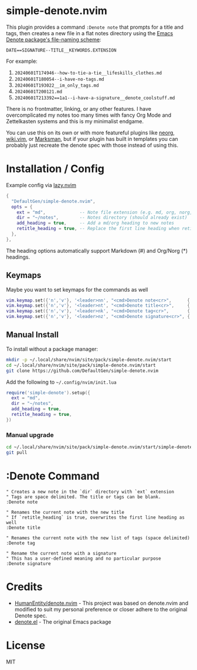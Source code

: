 # simple-denote.nvim

This plugin provides a command `:Denote note` that prompts for a title and tags, then creates a new file in a flat notes directory using the [Emacs Denote package's file-naming scheme](https://protesilaos.com/emacs/denote#h:4e9c7512-84dc-4dfb-9fa9-e15d51178e5d):

`DATE==SIGNATURE--TITLE__KEYWORDS.EXTENSION`

For example:
1. `20240601T174946--how-to-tie-a-tie__lifeskills_clothes.md`
2. `20240601T180054--i-have-no-tags.md`
3. `20240601T193022__im_only_tags.md`
4. `20240601T200121.md`
5. `20240601T213392==1a1--i-have-a-signature__denote_coolstuff.md`

There is no frontmatter, linking, or any other features. I have overcomplicated my notes too many times with fancy Org Mode and Zettelkasten systems and this is my minimalist endgame.

You can use this on its own or with more featureful plugins like [neorg](https://github.com/nvim-neorg/neorg), [wiki.vim](https://github.com/lervag/wiki.vim), or [Marksman](https://github.com/artempyanykh/marksman), but if your plugin has built in templates you can probably just recreate the denote spec with those instead of using this.

# Installation / Config

Example config via [lazy.nvim](https://github.com/folke/lazy.nvim)

```lua
{
  "DefaultGen/simple-denote.nvim",
  opts = {
    ext = "md",             -- Note file extension (e.g. md, org, norg, txt)
    dir = "~/notes",        -- Notes directory (should already exist)
    add_heading = true,     -- Add a md/org heading to new notes
    retitle_heading = true, -- Replace the first line heading when retitling
  },
},
```

The heading options automatically support Markdown (#) and Org/Norg (*) headings.

## Keymaps

Maybe you want to set keymaps for the commands as well

```lua
vim.keymap.set({'n','v'}, '<leader>nn', "<cmd>Denote note<cr>",      { desc = "New note"         })
vim.keymap.set({'n','v'}, '<leader>nt', "<cmd>Denote title<cr>",     { desc = "Change title"     })
vim.keymap.set({'n','v'}, '<leader>nk', "<cmd>Denote tag<cr>",       { desc = "Change tags"      })
vim.keymap.set({'n','v'}, '<leader>nz', "<cmd>Denote signature<cr>", { desc = "Change signature" })
```

## Manual Install

To install without a package manager:

```bash
mkdir -p ~/.local/share/nvim/site/pack/simple-denote.nvim/start
cd ~/.local/share/nvim/site/pack/simple-denote.nvim/start
git clone https://github.com/DefaultGen/simple-denote.nvim
```

Add the following to `~/.config/nvim/init.lua`

```lua
require('simple-denote').setup({
  ext = "md",
  dir = "~/notes",
  add_heading = true,
  retitle_heading = true,
})
```

### Manual upgrade

```bash
cd ~/.local/share/nvim/site/pack/simple-denote.nvim/start/simple-denote.nvim
git pull
```

# :Denote Command

```vim
" Creates a new note in the `dir` directory with `ext` extension
" Tags are space delimited. The title or tags can be blank.
:Denote note

" Renames the current note with the new title
" If `retitle_heading` is true, overwrites the first line heading as well
:Denote title

" Renames the current note with the new list of tags (space delimited)
:Denote tag

" Rename the current note with a signature
" This has a user-defined meaning and no particular purpose
:Denote signature
```

# Credits

* [HumanEntity/denote.nvim](https://github.com/HumanEntity/denote.nvim) - This project was based on denote.nvim and modified to suit my personal preference or closer adhere to the original Denote spec.
* [denote.el](https://protesilaos.com/emacs/denote) - The original Emacs package

# License

MIT
